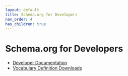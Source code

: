 ```yaml
---
layout: default
title: Schema.org for Developers
nav_order: 4
has_children: true
---
```


# Schema.org for Developers

* [Developer Documentation](/Developers/developers.html)
* [Vocabulary Definition Downloads](/Developers/download.html)
